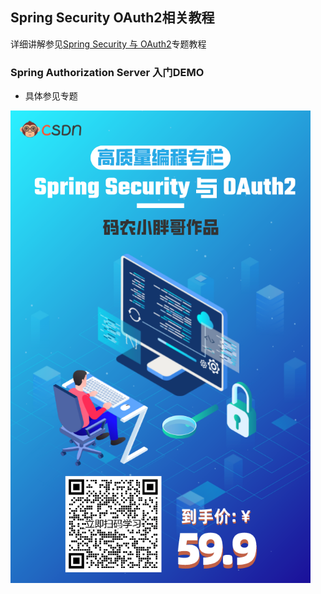## Spring Security OAuth2相关教程
详细讲解参见[Spring Security 与 OAuth2](https://blog.csdn.net/qq_35067322/category_11691173.html)专题教程

### Spring Authorization Server 入门DEMO
- 具体参见专题

<img src="tutorial.png" style="zoom:75%;" />